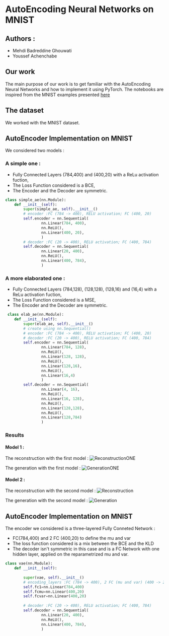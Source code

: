 # AutoEncoding Neural Networks on MNIST

## Authors : 
 - Mehdi Badreddine Ghouwati
 - Youssef Achenchabe
## Our work
The main purpose of our work is to get familiar with the AutoEncoding Neural Networks and how to implement it using PyTorch. The notebooks are inspired from the MNIST examples presented [here](https://github.com/L1aoXingyu/pytorch-beginner/tree/master/08-AutoEncoder)

## The dataset
We worked with the MNIST dataset.


## AutoEncoder Implementation on MNIST
We considered two models :
 ### A simple one :
 * Fully Connected Layers (784,400) and (400,20) with a ReLu activation fuction,
 * The Loss Function considered is a BCE,
 * The Encoder and the Decoder are symmetric.
```python
class simple_ae(nn.Module):
    def __init__(self):
        super(simple_ae, self).__init__()
        # encoder :FC (784 -> 400), RELU activation; FC (400, 20)
        self.encoder = nn.Sequential(
                nn.Linear(784, 400),
                nn.ReLU(),
                nn.Linear(400, 20),
                )
        # decoder :FC (20 -> 400), RELU activation; FC (400, 784)
        self.decoder = nn.Sequential(
                nn.Linear(20, 400),
                nn.ReLU(),
                nn.Linear(400, 784),
                )
```

 ### A more elaborated one :
 * Fully Connected Layers (784,128), (128,128), (128,16) and (16,4) with a ReLu activation fuction,
 * The Loss Function considered is a MSE,
 * The Encoder and the Decoder are symmetric.
```python
 class elab_ae(nn.Module):
    def __init__(self):
        super(elab_ae, self).__init__()
        # create using nn.Sequential()
        # encoder :FC (784 -> 400), RELU activation; FC (400, 20)
        # decoder :FC (20 -> 400), RELU activation; FC (400, 784)
        self.encoder = nn.Sequential(
                nn.Linear(784, 128),
                nn.ReLU(),
                nn.Linear(128, 128),
                nn.ReLU(),
                nn.Linear(128,16),
                nn.ReLU(),
                nn.Linear(16,4)
                )
        self.decoder = nn.Sequential(
                nn.Linear(4, 16),
                nn.ReLU(),
                nn.Linear(16, 128),
                nn.ReLU(),
                nn.Linear(128,128),
                nn.ReLU(),
                nn.Linear(128,784)
                )
```

### Results

#### Model 1 :

The reconstruction with the first model :
![ReconstructionONE](https://github.com/mbghouwa/AE-AutoEncoder_PyTorch/tree/master/images/ae_1_recon.png)

The generation with the first model :
![GenerationONE](https://github.com/mbghouwa/AE-AutoEncoder_PyTorch/tree/master/images/ae_1_gene.png)

#### Model 2 :

The reconstruction with the second model :
![Reconstruction](https://github.com/mbghouwa/AE-AutoEncoder_PyTorch/tree/master/images/ae_2_recon.png)

The generation with the second model :
![Generation](https://github.com/mbghouwa/AE-AutoEncoder_PyTorch/tree/master/images/ae_2_gene.png)

## AutoEncoder Implementation on MNIST

The encoder we considered is a three-layered Fully Conneted Network :

* FC(784,400) and 2 FC (400,20) to define the mu and var
* The loss function considered is a mix between the BCE and the KLD
* The decoder isn't symmetric in this case and is a FC Network with one hidden layer, applied on the reparametrized mu and var.

```python
class vae(nn.Module):
    def __init__(self):
        
        super(vae, self).__init__()
        # encoding_layers :FC (784 -> 400), 2 FC (mu and var) (400 -> 20)
        self.fc1=nn.Linear(784,400)
        self.fcmu=nn.Linear(400,20)
        self.fcvar=nn.Linear(400,20)
        
        # decoder :FC (20 -> 400), RELU activation; FC (400, 784)
        self.decoder = nn.Sequential(
                nn.Linear(20, 400),
                nn.ReLU(),
                nn.Linear(400, 784),
                )
```
